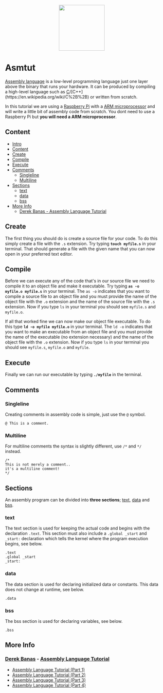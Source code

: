 <p align="center">
  <img width="150" height="150" src="https://i.pinimg.com/originals/00/94/18/009418460183d05cbbff41179436b3eb.gif">
</p>

# Asmtut

[Assembly language](https://en.wikipedia.org/wiki/Assembly_language) is a low-level programming language just one layer above the binary that runs your hardware. It can be produced by compiling a high-level language such as [C](https://en.wikipedia.org/wiki/C_(programming_language))/[C++](https://en.wikipedia.org/wiki/C%2B%2B) or written from scratch.

In this tutorial we are using a [Raspberry Pi](https://www.raspberrypi.org/) with a [ARM microprocessor](https://en.wikipedia.org/wiki/ARM_architecture) and will write a little bit of assembly code from scratch. You dont need to use a Raspberry Pi but **you will need a ARM microprocessor**.

## Content

 - [Intro](https://github.com/jgphilpott/asmtut#asmtut)
 - [Content](https://github.com/jgphilpott/asmtut#content)
 - [Create](https://github.com/jgphilpott/asmtut#create)
 - [Compile](https://github.com/jgphilpott/asmtut#compile)
 - [Execute](https://github.com/jgphilpott/asmtut#execute)
 - [Comments](https://github.com/jgphilpott/asmtut#comments)
   - [Singleline](https://github.com/jgphilpott/asmtut#singleline)
   - [Multiline](https://github.com/jgphilpott/asmtut#multiline)
 - [Sections](https://github.com/jgphilpott/asmtut#sections)
   - [text](https://github.com/jgphilpott/asmtut#text)
   - [data](https://github.com/jgphilpott/asmtut#data)
   - [bss](https://github.com/jgphilpott/asmtut#bss)
 - [More Info](https://github.com/jgphilpott/asmtut#more-info)
   - [Derek Banas - Assembly Language Tutorial](https://github.com/jgphilpott/asmtut#derek-banas---assembly-language-tutorial)

## Create

The first thing you should do is create a source file for your code. To do this simply create a file with the `.s` extension. Try typing **`touch myfile.s`** in your terminal. That should generate a file with the given name that you can now open in your preferred text editor.

## Compile

Before we can execute any of the code that's in our source file we need to compile it to an object file and make it executable. Try typing **`as -o myfile.o myfile.s`** in your terminal. The `as -o` indicates that you want to compile a source file to an object file and you must provide the name of the object file with the `.o` extension and the name of the source file with the `.s` extension. Now if you type `ls` in your terminal you should see `myfile.s` and `myfile.o`.

If all that worked fine we can now make our object file executable. To do this type **`ld -o myfile myfile.o`** in your terminal. The `ld -o` indicates that you want to make an executable from an object file and you must provide the name of the executable (no extension necessary) and the name of the object file with the `.o` extension. Now if you type `ls` in your terminal you should see `myfile.s`, `myfile.o` and `myfile`.

## Execute

Finally we can run our executable by typing **`./myfile`** in the terminal.

## Comments

### Singleline

Creating comments in assembly code is simple, just use the `@` symbol.

`@ This is a comment.`

### Multiline

For multiline comments the syntax is slightly different, use `/*` and `*/` instead.

```
/*
This is not merely a comment..
it's a multiline comment!
*/
```

## Sections

An assembly program can be divided into **three sections**; [text](https://github.com/jgphilpott/asmtut#text), [data](https://github.com/jgphilpott/asmtut#data) and [bss](https://github.com/jgphilpott/asmtut#bss).

### text

The text section is used for keeping the actual code and begins with the declaration `.text`. This section must also include a `.global _start` and `_start:` declaration which tells the kernel where the program execution begins, see below.

```
.text
.global _start
_start:
```

### data

The data section is used for declaring initialized data or constants. This data does not change at runtime, see below.

```
.data
```

### bss

The bss section is used for declaring variables, see below.

```
.bss
```

## More Info

### [Derek Banas](https://www.youtube.com/channel/UCwRXb5dUK4cvsHbx-rGzSgw) - [Assembly Language Tutorial](https://www.youtube.com/playlist?list=PLGLfVvz_LVvQu9IwUcpn8KOZsOvoHx8sU)

 - [Assembly Language Tutorial (Part 1)](https://www.youtube.com/watch?v=ViNnfoE56V8&list=PLGLfVvz_LVvQu9IwUcpn8KOZsOvoHx8sU&index=1)
 - [Assembly Language Tutorial (Part 2)](https://www.youtube.com/watch?v=5HILZon7pVE&list=PLGLfVvz_LVvQu9IwUcpn8KOZsOvoHx8sU&index=2)
 - [Assembly Language Tutorial (Part 3)](https://www.youtube.com/watch?v=2ghL_R5CSaI&list=PLGLfVvz_LVvQu9IwUcpn8KOZsOvoHx8sU&index=3)
 - [Assembly Language Tutorial (Part 4)](https://www.youtube.com/watch?v=zj-cGdNpYZ8&list=PLGLfVvz_LVvQu9IwUcpn8KOZsOvoHx8sU&index=4)
